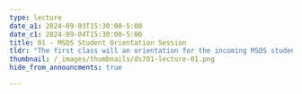 ```yaml
---
type: lecture
date_a1: 2024-09-03T15:30:00-5:00
date_c1: 2024-09-04T15:30:00-5:00
title: 01 - MSDS Student Orientation Session
tldr: "The first class will an orientation for the incoming MSDS students."
thumbnail: /_images/thumbnails/ds701-lecture-01.png
hide_from_announcments: true

---
```

